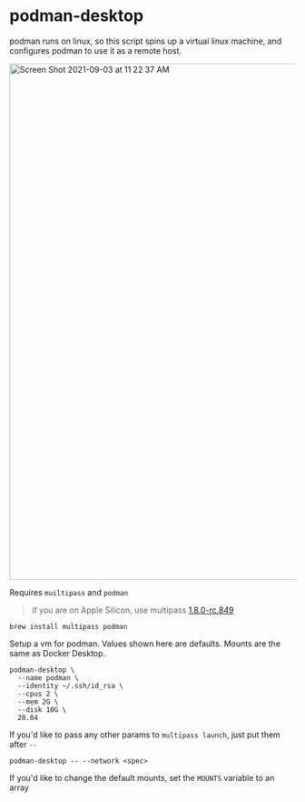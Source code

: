 # podman-desktop

podman runs on linux, so this script spins up a virtual linux machine, and configures podman to use it as a remote host.

<img width="907" alt="Screen Shot 2021-09-03 at 11 22 37 AM" src="https://user-images.githubusercontent.com/32407/132029535-20ab9aac-6c8d-440e-9122-660363e7f10a.png">

Requires `muiltipass` and `podman`

> if you are on Apple Silicon, use multipass [1.8.0-rc.849](https://multipass-ci.s3.amazonaws.com/multipass-1.8.0-rc.849%2Bgb6625c10.mac-Darwin.pkg)

    brew install multipass podman

Setup a vm for podman. Values shown here are defaults. Mounts are the same as Docker Desktop.

    podman-desktop \
      --name podman \
      --identity ~/.ssh/id_rsa \
      --cpus 2 \
      --mem 2G \
      --disk 10G \
      20.04

If you'd like to pass any other params to `multipass launch`, just put them after `--`

    podman-desktop -- --network <spec>

If you'd like to change the default mounts, set the `MOUNTS` variable to an array
